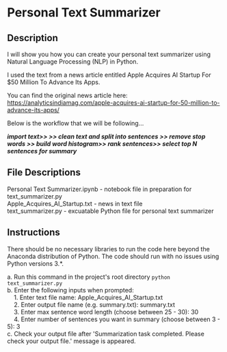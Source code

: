 # Personal Text Summarizer

## Description

I will show you how you can create your personal text summarizer using Natural Language Processing (NLP) in Python.

I used the text from a news article entitled Apple Acquires AI Startup For $50 Million To Advance Its Apps.

You can find the original news article here: https://analyticsindiamag.com/apple-acquires-ai-startup-for-50-million-to-advance-its-apps/

Below is the workflow that we will be following…

**_import text>> >> clean text and split into sentences >> remove stop words >> build word histogram>> rank sentences>> select top N sentences for summary_**

## File Descriptions

Personal Text Summarizer.ipynb - notebook file in preparation for text_summarizer.py<br/>
Apple_Acquires_AI_Startup.txt - news in text file<br/>
text_summarizer.py - excuatable Python file for personal text summarizer<br/>

## Instructions

There should be no necessary libraries to run the code here beyond the Anaconda distribution of Python. The code should run with no issues using Python versions 3.*.

a. Run this command in the project's root directory `python text_summarizer.py`<br/>
b. Enter the following inputs when prompted:<br/>
&nbsp;&nbsp;&nbsp;&nbsp;1. Enter text file name: Apple_Acquires_AI_Startup.txt<br/>
&nbsp;&nbsp;&nbsp;&nbsp;2. Enter output file name (e.g. summary.txt): summary.txt<br/>
&nbsp;&nbsp;&nbsp;&nbsp;3. Enter max sentence word length (choose between 25 - 30): 30<br/>
&nbsp;&nbsp;&nbsp;&nbsp;4. Enter number of sentences you want in summary (choose between 3 - 5): 3<br/>
c. Check your output file after 'Summarization task completed. Please check your output file.' message is appeared.
